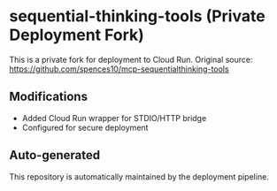 # sequential-thinking-tools (Private Deployment Fork)

This is a private fork for deployment to Cloud Run.
Original source: https://github.com/spences10/mcp-sequentialthinking-tools

## Modifications
- Added Cloud Run wrapper for STDIO/HTTP bridge
- Configured for secure deployment

## Auto-generated
This repository is automatically maintained by the deployment pipeline.
